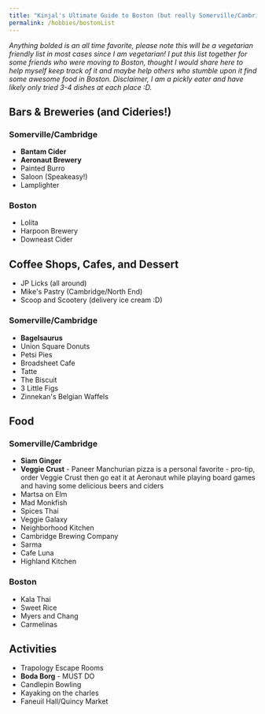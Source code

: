 ```yaml
---
title: "Kinjal's Ultimate Guide to Boston (but really Somerville/Cambridge), MA"
permalink: /hobbies/bostonList
---
```


*Anything bolded is an all time favorite, please note this will be a vegetarian friendly list in most cases since I am vegetarian! I put this list together for some friends who were moving to Boston, thought I would share here to help myself keep track of it and maybe help others who stumble upon it find some awesome food in Boston. Disclaimer, I am a pickly eater and have likely only tried 3-4 dishes at each place :D.* 

## Bars & Breweries (and Cideries!) 

### Somerville/Cambridge
- **Bantam Cider**
- **Aeronaut Brewery**
- Painted Burro 
- Saloon (Speakeasy!)
- Lamplighter

### Boston
- Lolita
- Harpoon Brewery 
- Downeast Cider

## Coffee Shops, Cafes, and Dessert 
- JP Licks (all around) 
- Mike's Pastry (Cambridge/North End)
- Scoop and Scootery (delivery ice cream :D) 

### Somerville/Cambridge
- **Bagelsaurus**
- Union Square Donuts 
- Petsi Pies 
- Broadsheet Cafe
- Tatte
- The Biscuit 
- 3 Little Figs
- Zinnekan's Belgian Waffels

## Food 

### Somerville/Cambridge
- **Siam Ginger**
- **Veggie Crust** - Paneer Manchurian pizza is a personal favorite - pro-tip, order Veggie Crust then go eat it at Aeronaut while playing board games and having some delicious beers and ciders 
- Martsa on Elm
- Mad Monkfish
- Spices Thai
- Veggie Galaxy 
- Neighborhood Kitchen 
- Cambridge Brewing Company
- Sarma
- Cafe Luna
- Highland Kitchen

### Boston
- Kala Thai 
- Sweet Rice
- Myers and Chang
- Carmelinas 

## Activities

- Trapology Escape Rooms
- **Boda Borg** - MUST DO 
- Candlepin Bowling
- Kayaking on the charles 
- Faneuil Hall/Quincy Market
